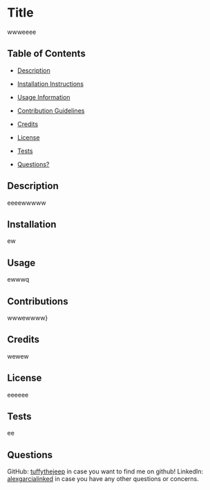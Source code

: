 
# Title
wwweeee

## Table of Contents

- [Description](#my-description)

- [Installation Instructions](#my-installation)

- [Usage Information](#my-usage)

- [Contribution Guidelines](#my-contributions)

- [Credits](#my-credits)

- [License](#my-license)

- [Tests](#my-tests)

- [Questions?](#my-questions)

## Description <a name="my-description"></a>
eeeewwwww

## Installation <a name="my-installation"></a>
ew

## Usage <a name="my-usage"></a>
ewwwq

## Contributions <a name="my-contributions"></a>
wwwewwww}

## Credits <a name="my-credits"></a>
wewew

## License <a name="my-license"></a>
eeeeee

## Tests <a name="my-tests"></a>
ee

## Questions <a name="my-questions"></a>
GitHub: <a href="https://github.com/tuffythejeep">tuffythejeep</a> in case you want to find me on github!
LinkedIn: <a href="https://www.linkedin.com/in/alexgarcialinked">alexgarcialinked</a> in case you have any other questions or concerns.
    